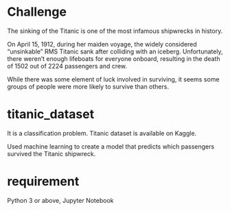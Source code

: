# Challenge
The sinking of the Titanic is one of the most infamous shipwrecks in history.

On April 15, 1912, during her maiden voyage, the widely considered “unsinkable” RMS Titanic sank after colliding with an iceberg. Unfortunately, there weren’t enough lifeboats for everyone onboard, resulting in the death of 1502 out of 2224 passengers and crew.

While there was some element of luck involved in surviving, it seems some groups of people were more likely to survive than others.

# titanic_dataset
It is a classification problem. Titanic dataset is available on Kaggle.

Used machine learning to create a model that predicts which passengers survived the Titanic shipwreck.

# requirement
Python 3 or above, 
Jupyter Notebook
